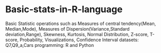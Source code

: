 # Basic-stats-in-R-language
Basic Statistic operations such as Measures of central tendency(Mean, Median,Mode), Measures of Dispersion(Variance,Standard deviation,Range), Skewness, Kurtosis, Normal Distribution, Z-score, T-score, Probability, Visualizations, Confidence Interval
datasets: Q7,Q9_a,Cars
programming: R and Python
